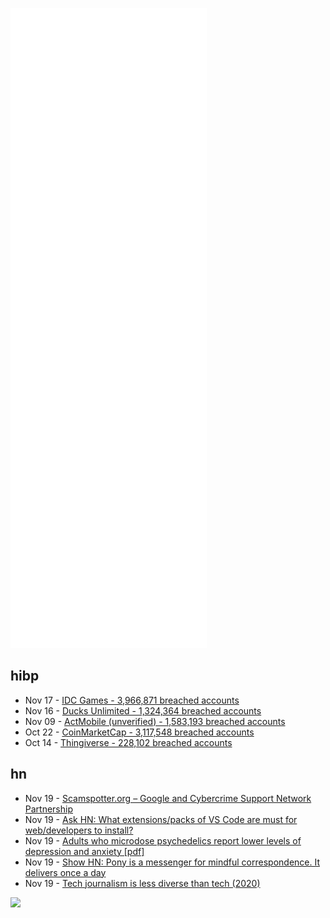 ![Metrics](https://raw.githubusercontent.com/phixion/phixion/master/metrics.svg)

## hibp

<!--
for https://github.com/phixion/phixion/blob/main/.github/workflows/feeds.yml
-->
<!--START_SECTION:haveibeenpwnd-->
- Nov 17 - [IDC Games - 3,966,871 breached accounts](https://haveibeenpwned.com/PwnedWebsites#IDCGames)
- Nov 16 - [Ducks Unlimited - 1,324,364 breached accounts](https://haveibeenpwned.com/PwnedWebsites#DucksUnlimited)
- Nov 09 - [ActMobile (unverified) - 1,583,193 breached accounts](https://haveibeenpwned.com/PwnedWebsites#ActMobile)
- Oct 22 - [CoinMarketCap - 3,117,548 breached accounts](https://haveibeenpwned.com/PwnedWebsites#CoinMarketCap)
- Oct 14 - [Thingiverse - 228,102 breached accounts](https://haveibeenpwned.com/PwnedWebsites#Thingiverse)
<!--END_SECTION:haveibeenpwnd-->

## hn

<!--
for https://github.com/phixion/phixion/blob/main/.github/workflows/feeds.yml
-->
<!--START_SECTION:hn-->
- Nov 19 - [Scamspotter.org – Google and Cybercrime Support Network Partnership](https://scamspotter.org/)
- Nov 19 - [Ask HN: What extensions/packs of VS Code are must for web/developers to install?](https://news.ycombinator.com/item?id=29278370)
- Nov 19 - [Adults who microdose psychedelics report lower levels of depression and anxiety [pdf]](https://www.nature.com/articles/s41598-021-01811-4.pdf)
- Nov 19 - [Show HN: Pony is a messenger for mindful correspondence. It delivers once a day](https://www.ponymessenger.com)
- Nov 19 - [Tech journalism is less diverse than tech (2020)](https://oonwoye.com/2020/07/31/tech-journalism-is-less-diverse-than-tech/)
<!--END_SECTION:hn-->

<!--
for https://yhype.me
-->
![](https://hit.yhype.me/github/profile?user_id=13013670)
